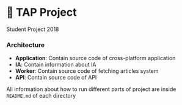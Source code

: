 # 🌈 TAP Project

Student Project 2018

### Architecture

* **Application**: Contain source code of cross-platform application
* **IA**: Contain information about IA 
* **Worker**: Contain source code of fetching articles system
* **API**: Contain source code of API

All information about how to run different parts of project are inside `README.md` of each directory